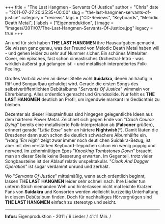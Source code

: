+++
title = "The Last Hangmen - Servants Of Justice"
author = "Chris"
date = "2011-07-27 20:35:35+00:00"
slug = "the-last-hangmen-servants-of-justice"
category = "reviews"
tags = ["CD-Reviews", "Keyboards", "Melodic Death Metal", ]
labels = ["Eigenproduktion", ]
image = "images//2011/07/The-Last-Hangmen-Servants-Of-Justice.jpg"
legacy = true
+++

An und für sich haben **THE LAST HANGMEN** ihre Hausaufgaben gemacht. Sie wissen ganz genau, was der Freund von Melodic Death Metal haben will - und gehen leider zu sehr auf Nummer sicher. Ein schönes Mittelalter Cover, ein episches, fast schon cineastisches Orchestral-Intro - was wirklich äußerst gut gelungen ist! - und metallisch interpretiertes Folk-Feeling.

Großes Vorbild waren an dieser Stelle wohl **Suidakra**, denen an häufig in Riff und Songaufbau gehuldigt wird. Gerade die ersten Songs des selbstveröffentlichten Debütalbums "_Servants Of Justice_" wimmeln vor Ehrerbietung. Alles ordentlich gemacht und Grundsolide. Nur fehlt es **THE LAST HANGMEN** deutlich an Profil, um irgendwie markant im Gedächtnis zu bleiben.

Dezenter als dieser Haupteinfluss sind hingegen gelegentliche Ideen aus dem härteren Power Metal. Zeichnet sich gegen Ende von "_Crash Course Dying_" bereits eine metallisierte Folk-Interpretation ab (**Falconer** grüßen), erinnert gerade "_Little Ease_" sehr an härtere **Nightwish**(*). Damit läuten die Dresdener dann auch schon die deutlich schwächere Albumhälfte ein. "_Hang 'Em High_" zeigt zwar immer noch deutlichen Suidakra-Bezug, ist aber mit den verstärken Keyboard-Teppichen schon ein wenig poppig und nervend. Im zehnminütigen Epos "_Knocking Tombstones Down_" braucht man an dieser Stelle keine Besserung erwarten. Im Gegenteil, trotz vieler Songbausteine ist der Ablauf relativ unspektakulär. "_Cloak And Dagger Operation_" ist sogar verdammt unrund und zerhakt.

Wo "_Servants Of Justice_" mittelmäßig, wenn auch ordentlich beginnt, lassen **THE LAST HANGMEN** leider sehr schnell nach. Ihre Lieder tun unterm Strich niemanden Weh und hinterlassen nicht mal leichte Kratzer. Fans von **Suidakra** und Konsorten werden vielleicht kurzzeitig Unterhaltung in diesem Debütalbum finden. Doch für nachhaltiges Hörvergnügen sind **THE LAST HANGMEN** einfach zu stereotyp und seicht.





---
**Infos:**
Eigenproduktion - 2011 / 
9 Lieder / 41:11 Min. / 
